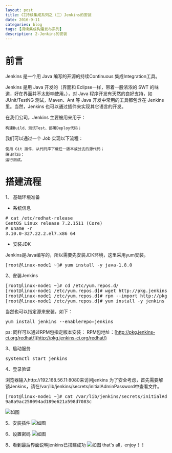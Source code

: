```yaml
---
layout: post
title: CI持续集成系列之（二）Jenkins的安装
date: 2016-9-11
categories: blog
tags: [持续集成构建发布系列]
description: 2-Jenkins的安装
---
```


# 前言

Jenkins 是一个用 Java 编写的开源的持续Continuous 集成Integration工具。

Jenkins 是用 Java 开发的（界面和 Eclipse一样，带着一股浓浓的 SWT 的味道，好在界面并不太影响使用。），对 Java 程序开发有天然的良好支持，如 JUnit/TestNG 测试，Maven、Ant 等 Java 开发中常用的工具都包含在 Jenkins 里。当然，Jenkins 也可以通过插件来实现其它语言的开发。

在我们公司，Jenkins 主要被用来用于：

    构建Build、测试Test、部署Deploy代码；

我们可以通过一个 Job 实现以下流程：

    使用 Git 插件，从代码库下载任一版本或分支的源代码；
    编译代码；
    运行测试。


# 搭建流程
1、 基础环境准备

- 系统信息
<pre>
# cat /etc/redhat-release 
CentOS Linux release 7.2.1511 (Core) 
# uname -r
3.10.0-327.22.2.el7.x86_64
</pre>

- 安装JDK

Jenkins是Java编写的，所以需要先安装JDK环境，这里采用yum安装。
<pre>
[root@linux-node1 ~]# yum install -y java-1.8.0
</pre>

2、安装Jenkins
<pre>
[root@linux-node1 ~]# cd /etc/yum.repos.d/
[root@linux-node1 /etc/yum.repos.d]# wget http://pkg.jenkins.io/redhat/jenkins.repo
[root@linux-node1 /etc/yum.repos.d]# rpm --import http://pkg.jenkins.io/redhat/jenkins.io.key
[root@linux-node1 /etc/yum.repos.d]# yum install -y jenkins
</pre>
当然也可以指定源来安装，如下：
<pre>
yum install jenkins --enablerepo=jenkins
</pre>

ps: 同样可以通过RPM包指定版本安装：
RPM包地址：[http://pkg.jenkins-ci.org/redhat/](http://pkg.jenkins-ci.org/redhat/)

3、启动服务
<pre>
systemctl start jenkins
</pre>

4、登录验证

浏览器输入http://192.168.56.11:8080来访问jenkins
为了安全考虑，首先需要解锁Jenkins，请在/var/lib/jenkins/secrets/initialAdminPassword中查看文件。
<pre>
[root@linux-node1 ~]# cat /var/lib/jenkins/secrets/initialAdminPassword
9a8a9ac258094ad189e621a598d7083c
</pre>

![如图](http://ww1.sinaimg.cn/large/006eWBRhjw1f7prfmhi9cj30o10as414.jpg)

5、安装插件
![如图](http://ww2.sinaimg.cn/large/006eWBRhjw1f7prha0mbdj30ob0b1wge.jpg)

6、设置密码
![如图](http://ww2.sinaimg.cn/large/005Dnba3jw1f7r7j28tbyj30rk0kj0ug.jpg)

8、看到最后界面说明jenkins已搭建成功
![如图](http://ww2.sinaimg.cn/large/005Dnba3jw1f7r7jxlye6j31440e4dj4.jpg)
that's all，enjoy！！